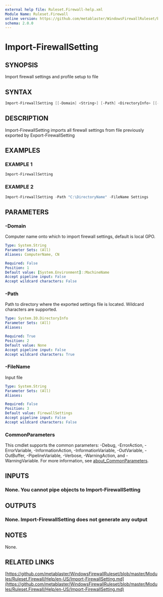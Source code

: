 ```yaml
---
external help file: Ruleset.Firewall-help.xml
Module Name: Ruleset.Firewall
online version: https://github.com/metablaster/WindowsFirewallRuleset/blob/master/Modules/Ruleset.Firewall/Help/en-US/Import-FirewallSetting.md
schema: 2.0.0
---
```


# Import-FirewallSetting

## SYNOPSIS

Import firewall settings and profile setup to file

## SYNTAX

```powershell
Import-FirewallSetting [[-Domain] <String>] [-Path] <DirectoryInfo> [[-FileName] <String>] [<CommonParameters>]
```

## DESCRIPTION

Import-FirewallSetting imports all firewall settings from file previously exported by
Export-FirewallSetting

## EXAMPLES

### EXAMPLE 1

```powershell
Import-FirewallSetting
```

### EXAMPLE 2

```powershell
Import-FirewallSetting -Path "C:\DirectoryName" -FileName Settings
```

## PARAMETERS

### -Domain

Computer name onto which to import firewall settings, default is local GPO.

```yaml
Type: System.String
Parameter Sets: (All)
Aliases: ComputerName, CN

Required: False
Position: 1
Default value: [System.Environment]::MachineName
Accept pipeline input: False
Accept wildcard characters: False
```

### -Path

Path to directory where the exported settings file is located.
Wildcard characters are supported.

```yaml
Type: System.IO.DirectoryInfo
Parameter Sets: (All)
Aliases:

Required: True
Position: 2
Default value: None
Accept pipeline input: False
Accept wildcard characters: True
```

### -FileName

Input file

```yaml
Type: System.String
Parameter Sets: (All)
Aliases:

Required: False
Position: 3
Default value: FirewallSettings
Accept pipeline input: False
Accept wildcard characters: False
```

### CommonParameters

This cmdlet supports the common parameters: -Debug, -ErrorAction, -ErrorVariable, -InformationAction, -InformationVariable, -OutVariable, -OutBuffer, -PipelineVariable, -Verbose, -WarningAction, and -WarningVariable. For more information, see [about_CommonParameters](http://go.microsoft.com/fwlink/?LinkID=113216).

## INPUTS

### None. You cannot pipe objects to Import-FirewallSetting

## OUTPUTS

### None. Import-FirewallSetting does not generate any output

## NOTES

None.

## RELATED LINKS

[https://github.com/metablaster/WindowsFirewallRuleset/blob/master/Modules/Ruleset.Firewall/Help/en-US/Import-FirewallSetting.md](https://github.com/metablaster/WindowsFirewallRuleset/blob/master/Modules/Ruleset.Firewall/Help/en-US/Import-FirewallSetting.md)
